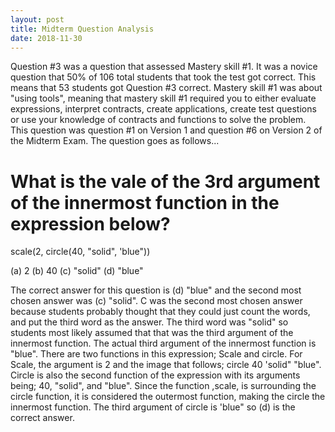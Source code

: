 ```yaml
---
layout: post
title: Midterm Question Analysis
date: 2018-11-30
---
```


Question #3 was a question that assessed Mastery skill #1. It was a novice question that 50% of 106 total students that took the test got correct. This means that 53 students got Question #3 correct. Mastery skill #1 was about "using tools", meaning that mastery skill #1 required you to either evaluate expressions, interpret contracts, create applications, create test questions or use your knowledge of contracts and functions to solve the problem. This question was question #1 on Version 1 and question #6 on Version 2 of the Midterm Exam. The question goes as follows...

# What is the vale of the 3rd argument of the innermost function in the expression below?

scale(2, circle(40, "solid", 'blue"))

(a) 2 (b) 40 (c) "solid" (d) "blue"


The correct answer for this question is (d) "blue" and the second most chosen answer was (c) "solid". C was the second most chosen answer because students probably thought that they could just count the words, and put the third word as the answer. The third word was "solid" so students most likely assumed that that was the third argument of the innermost function. The actual third argument of the innermost function is "blue". There are two functions in this expression; Scale and circle. For Scale, the argument is 2 and the image that follows; circle 40 'solid" "blue". Circle is also the second function of the expression with its arguments being; 40, "solid", and "blue". Since the function ,scale, is surrounding the circle function, it is considered the outermost function, making the circle the innermost function. The third argument of circle is 'blue" so (d) is the correct answer.






